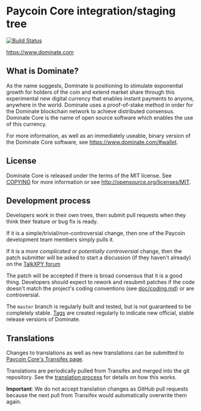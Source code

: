 Paycoin Core integration/staging tree
=====================================

[![Build Status](https://travis-ci.org/PaycoinFoundation/paycoin.svg?branch=master)](https://travis-ci.org/PaycoinFoundation/paycoin)

https://www.dominate.com

What is Dominate?
----------------

As the name suggests, Dominate is positioning to stimulate exponential growth for holders of the coin and extend market share through this experimental new digital currency that enables instant payments to
anyone, anywhere in the world. Dominate uses a proof-of-stake method in order for
the Dominate blockchain network to achieve distributed consensus. Dominate Core is
the name of open source software which enables the use of this currency.

For more information, as well as an immediately useable, binary version of the
Dominate Core software, see https://www.dominate.com/#wallet.

License
-------

Dominate Core is released under the terms of the MIT license. See [COPYING](COPYING) for more
information or see http://opensource.org/licenses/MIT.

Development process
-------------------

Developers work in their own trees, then submit pull requests when they think
their feature or bug fix is ready.

If it is a simple/trivial/non-controversial change, then one of the Paycoin
development team members simply pulls it.

If it is a *more complicated or potentially controversial* change, then the patch
submitter will be asked to start a discussion (if they haven't already) on the
[TalkXPY forum](https://www.talkxpy.com/category/8/dominate-coincode)

The patch will be accepted if there is broad consensus that it is a good thing.
Developers should expect to rework and resubmit patches if the code doesn't
match the project's coding conventions (see [doc/coding.md](doc/coding.md)) or are
controversial.

The `master` branch is regularly built and tested, but is not guaranteed to be
completely stable. [Tags](https://github.com/DominateFoundation/dominate/tags) are created
regularly to indicate new official, stable release versions of Dominate.

Translations
------------

Changes to translations as well as new translations can be submitted to
[Paycoin Core's Transifex page](https://www.transifex.com/projects/d/dominate/).

Translations are periodically pulled from Transifex and merged into the git repository. See the
[translation process](doc/translation_process.md) for details on how this works.

**Important**: We do not accept translation changes as GitHub pull requests because the next
pull from Transifex would automatically overwrite them again.
